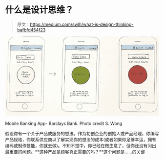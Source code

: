 # 什么是设计思维？

> 原文：<https://medium.com/swlh/what-is-design-thinking-bafbfd454f23>

![](img/df0fd4020f385c5bc1f5e632003efaa8.png)

Mobile Banking App- Barclays Bank. Photo credit S. Wong

假设你有一个关于产品或服务的想法。作为初创企业的创始人或产品经理，你编写产品规格，你联系供应商以了解实现你的想法的成本(或者如果你足够幸运，拥有编码或制作技能，你就去做)。不知不觉中，你已经在做生意了，但你还没有问出最重要的问题。**这种产品是顾客真正需要的吗？**这个问题是……的关键